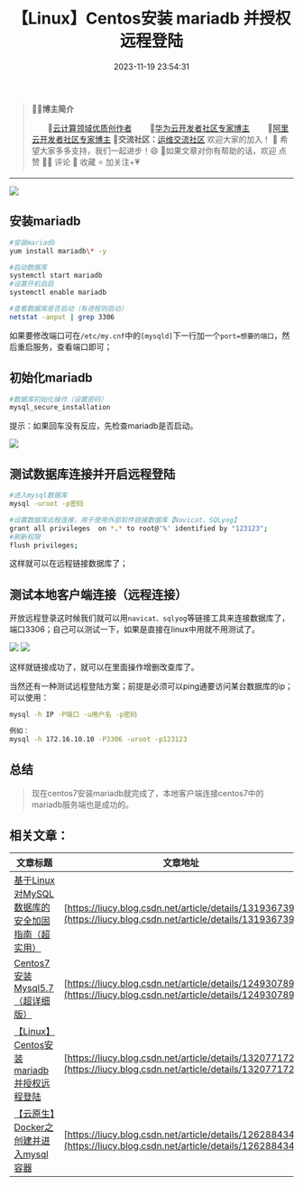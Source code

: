﻿---
title: 【Linux】Centos安装 mariadb 并授权远程登陆
icon: circle-info
order: 3
category:
  - Linux
  - 数据库
tag:
  - Linux
  - 数据库
pageview: false
date: 2023-11-19 23:54:31
comment: false
breadcrumb: false
---

>👨‍🎓**博主简介**
>
>&emsp;&emsp;🏅[云计算领域优质创作者](https://blog.csdn.net/liu_chen_yang?type=blog)
>&emsp;&emsp;🏅[华为云开发者社区专家博主](https://bbs.huaweicloud.com/community/myblog)
>&emsp;&emsp;🏅[阿里云开发者社区专家博主](https://developer.aliyun.com/my?spm=a2c6h.13148508.setting.3.21fc4f0eCmz1v3#/article?_k=zooqoz)
>💊**交流社区：**[运维交流社区](https://bbs.csdn.net/forums/lcy) 欢迎大家的加入！
>🐋 希望大家多多支持，我们一起进步！😄
>🎉如果文章对你有帮助的话，欢迎 点赞 👍🏻 评论 💬 收藏 ⭐️ 加关注+💗

---


![](https://lcy-blog.oss-cn-beijing.aliyuncs.com/blog/855c9bc0e2ec444192e8cf5c5e1a8229.gif)


## 安装mariadb
```bash
#安装mariadb
yum install mariadb\* -y

#启动数据库
systemctl start mariadb
#设置开机自启
systemctl enable mariadb

#查看数据库是否启动（有进程则启动）
netstat -anput | grep 3306
```
如果要修改端口可在`/etc/my.cnf`中的`[mysqld]`下一行加一个`port=想要的端口`，然后重启服务，查看端口即可；
## 初始化mariadb

```bash
#数据库初始化操作（设置密码）
mysql_secure_installation
```

提示：如果回车没有反应，先检查mariadb是否启动。

![](https://lcy-blog.oss-cn-beijing.aliyuncs.com/blog/7acba896caf44af2b9202d7a3b26db84.png)

## 测试数据库连接并开启远程登陆
```bash
#进入mysql数据库
mysql -uroot -p密码

#设置数据库远程连接，用于使用外部软件链接数据库【Navicat、SQLyog】
grant all privileges  on *.* to root@'%' identified by "123123";
#刷新权限
flush privileges;
```
这样就可以在远程链接数据库了；


## 测试本地客户端连接（远程连接）
开放远程登录这时候我们就可以用`navicat、sqlyog`等链接工具来连接数据库了，端口3306；自己可以测试一下，如果是直接在linux中用就不用测试了。

![](https://lcy-blog.oss-cn-beijing.aliyuncs.com/blog/b4b2ab1ac57c4b0fa8af2f7f39827c69.png)
![](https://lcy-blog.oss-cn-beijing.aliyuncs.com/blog/91efe871b6474deda61743f82c5f1af8.png)

这样就链接成功了，就可以在里面操作增删改查库了。


当然还有一种测试远程登陆方案；前提是必须可以ping通要访问某台数据库的ip；可以使用：


```bash
mysql -h IP -P端口 -u用户名 -p密码

例如：
mysql -h 172.16.10.10 -P3306 -uroot -p123123
```


## 总结
>现在centos7安装mariadb就完成了，本地客户端连接centos7中的mariadb服务端也是成功的。


## 相关文章：
|文章标题|文章地址  |
|--|--|
| [基于Linux对MySQL数据库的安全加固指南（超实用）](https://liucy.blog.csdn.net/article/details/131936739) |[https://liucy.blog.csdn.net/article/details/131936739](https://liucy.blog.csdn.net/article/details/131936739)  |
|[Centos7安装Mysql5.7（超详细版）](https://liucy.blog.csdn.net/article/details/124930789)|[https://liucy.blog.csdn.net/article/details/124930789](https://liucy.blog.csdn.net/article/details/124930789)|
|[【Linux】Centos安装mariadb并授权远程登陆](https://liucy.blog.csdn.net/article/details/132077172)|[https://liucy.blog.csdn.net/article/details/132077172](https://liucy.blog.csdn.net/article/details/132077172)|
|[【云原生】Docker之创建并进入mysql容器](https://liucy.blog.csdn.net/article/details/126288434)|[https://liucy.blog.csdn.net/article/details/126288434](https://liucy.blog.csdn.net/article/details/126288434)|


